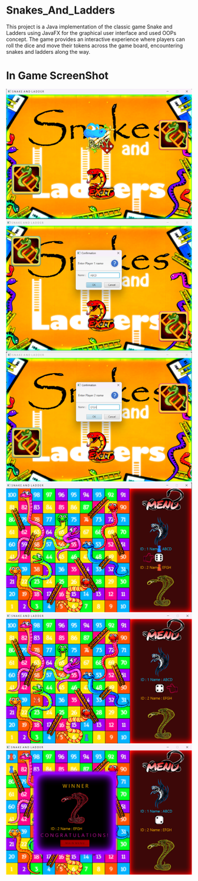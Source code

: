 # Snakes_And_Ladders

This project is a Java implementation of the classic game Snake and Ladders using JavaFX for the graphical user interface and used OOPs concept. The game provides an interactive experience where players can roll the dice and move their tokens across the game board, encountering snakes and ladders along the way. 

# In Game ScreenShot

<img width="540" alt="Snake_Ladder_1.png" src="https://github.com/Sourav20341/Snakes_And_Ladders/blob/main/Snake_Ladder_1.png">
<img width="540" alt="Snake_Ladder_2.png" src="https://github.com/Sourav20341/Snakes_And_Ladders/blob/main/Snake_Ladder_2.png">
<img width="540" alt="Snake_Ladder_3.png" src="https://github.com/Sourav20341/Snakes_And_Ladders/blob/main/Snake_Ladder_3.png">
<img width="540" alt="Snake_Ladder_4.png" src="https://github.com/Sourav20341/Snakes_And_Ladders/blob/main/Snake_Ladder_4.png">
<img width="540" alt="Snake_Ladder_5.png" src="https://github.com/Sourav20341/Snakes_And_Ladders/blob/main/Snake_Ladder_5.png">
<img width="540" alt="Snake_Ladder_6.png" src="https://github.com/Sourav20341/Snakes_And_Ladders/blob/main/Snake_Ladder_6.png">
